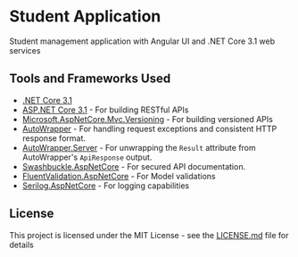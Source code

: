 # Student Application
Student management application with Angular UI and .NET Core 3.1 web services

## Tools and Frameworks Used

* [.NET Core 3.1](https://dotnet.microsoft.com/download/dotnet-core/3.1)
* [ASP.NET Core 3.1](https://docs.microsoft.com/en-us/aspnet/?view=aspnetcore-3.1) - For building RESTful APIs
* [Microsoft.AspNetCore.Mvc.Versioning](https://github.com/microsoft/aspnet-api-versioning) - For building versioned APIs
* [AutoWrapper](https://github.com/proudmonkey/AutoWrapper) - For handling request exceptions and consistent HTTP response format.
* [AutoWrapper.Server](https://github.com/proudmonkey/AutoWrapper.Server) - For unwrapping the `Result` attribute from AutoWrapper's `ApiResponse` output.
* [Swashbuckle.AspNetCore](https://github.com/domaindrivendev/Swashbuckle.AspNetCore) - For secured API documentation.
* [FluentValidation.AspNetCore](https://fluentvalidation.net/aspnet) - For Model validations
* [Serilog.AspNetCore](https://github.com/serilog/serilog-aspnetcore) - For logging capabilities


## License

This project is licensed under the MIT License - see the [LICENSE.md](LICENSE) file for details